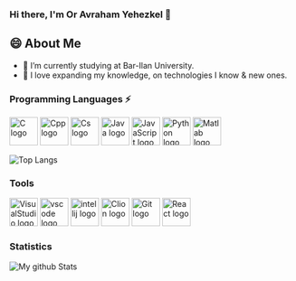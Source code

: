 
###  Hi there, I'm Or Avraham Yehezkel 👋

<!--
**LightDDark/LightDDark** is a ✨ _special_ ✨ repository because its `README.md` (this file) appears on your GitHub profile.

Here are some ideas to get you started:

- 🔭 I’m currently working on ...
- 🌱 I’m currently learning ...
- 👯 I’m looking to collaborate on ...
- 🤔 I’m looking for help with ...
- 💬 Ask me about ...
- 📫 How to reach me: ...
- 😄 Pronouns: ...
- ⚡ Fun fact: ...
-->
## 😄 About Me
- 🔭 I’m currently studying at Bar-Ilan University.
-  🌱 I love expanding my knowledge, on technologies I know & new ones.
### Programming Languages ⚡
<img src="https://cdn.jsdelivr.net/gh/devicons/devicon/icons/c/c-original.svg" alt="C logo" width="50" height="50" style="pointer-events: none"/> <img src="https://cdn.jsdelivr.net/gh/devicons/devicon/icons/cplusplus/cplusplus-original.svg" alt="Cpp logo" width="50" height="50" style="pointer-events: none"/> <img src="https://cdn.jsdelivr.net/gh/devicons/devicon/icons/csharp/csharp-original.svg" alt="Cs logo" width="50" height="50" style="pointer-events: none"/> <img src="https://cdn.jsdelivr.net/gh/devicons/devicon/icons/java/java-original.svg" alt="Java logo" width="50" height="50" style="pointer-events: none"/> <img src="https://cdn.jsdelivr.net/gh/devicons/devicon/icons/javascript/javascript-plain.svg" alt="JavaScript logo" width="50" height="50" style="pointer-events: none"/> <img src="https://cdn.jsdelivr.net/gh/devicons/devicon/icons/python/python-original.svg" alt="Python logo" width="50" height="50" style="pointer-events: none"/> <img src="https://cdn.jsdelivr.net/gh/devicons/devicon/icons/matlab/matlab-original.svg" alt="Matlab logo" width="50" height="50" style="pointer-events: none"/>
          
          
          
          

![Top Langs](https://github-readme-stats.vercel.app/api/top-langs/?username=LightDDark&layout=compact&hide=css.html)

### Tools
<img src="https://cdn.jsdelivr.net/gh/devicons/devicon/icons/visualstudio/visualstudio-plain.svg" alt="VisualStudio logo" width="50" height="50" style="pointer-events: none"/> <img src="https://cdn.jsdelivr.net/gh/devicons/devicon/icons/vscode/vscode-original.svg" alt="vscode logo" width="50" height="50" style="pointer-events: none"/> <img src="https://upload.wikimedia.org/wikipedia/commons/9/9c/IntelliJ_IDEA_Icon.svg" alt="intellij logo" width="50" height="50" style="pointer-events: none"/> <img src="https://iconape.com/wp-content/files/jq/370698/svg/clion-logo-icon-png-svg.png" alt="Clion logo" width="50" height="50" style="pointer-events: none"/> <img src="https://cdn.jsdelivr.net/gh/devicons/devicon/icons/git/git-original.svg" alt="Git logo" width="50" height="50" style="pointer-events: none"/> <img src="https://cdn.jsdelivr.net/gh/devicons/devicon/icons/react/react-original.svg" alt="React logo" width="50" height="50" style="pointer-events: none"/>
          

### Statistics
![My github Stats](https://github-readme-stats.vercel.app/api?username=LightDDark&count_private=true&show_icons=true&theme=dracula)
